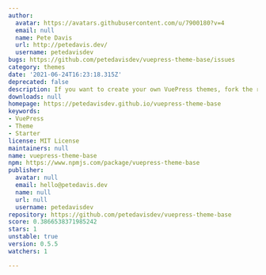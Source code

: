 ```yaml
---
author:
  avatar: https://avatars.githubusercontent.com/u/7900180?v=4
  email: null
  name: Pete Davis
  url: http://petedavis.dev/
  username: petedavisdev
bugs: https://github.com/petedavisdev/vuepress-theme-base/issues
category: themes
date: '2021-06-24T16:23:18.315Z'
deprecated: false
description: If you want to create your own VuePress themes, fork the repo!
downloads: null
homepage: https://petedavisdev.github.io/vuepress-theme-base
keywords:
- VuePress
- Theme
- Starter
license: MIT License
maintainers: null
name: vuepress-theme-base
npm: https://www.npmjs.com/package/vuepress-theme-base
publisher:
  avatar: null
  email: hello@petedavis.dev
  name: null
  url: null
  username: petedavisdev
repository: https://github.com/petedavisdev/vuepress-theme-base
score: 0.3866538371985242
stars: 1
unstable: true
version: 0.5.5
watchers: 1

---
```


